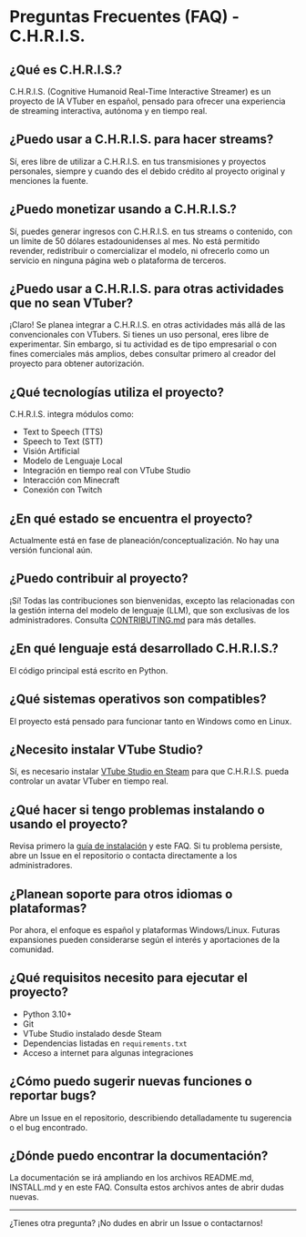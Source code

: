 # Preguntas Frecuentes (FAQ) - C.H.R.I.S.

## ¿Qué es C.H.R.I.S.?
C.H.R.I.S. (Cognitive Humanoid Real-Time Interactive Streamer) es un proyecto de IA VTuber en español, pensado para ofrecer una experiencia de streaming interactiva, autónoma y en tiempo real.

## ¿Puedo usar a C.H.R.I.S. para hacer streams?
Sí, eres libre de utilizar a C.H.R.I.S. en tus transmisiones y proyectos personales, siempre y cuando des el debido crédito al proyecto original y menciones la fuente.

## ¿Puedo monetizar usando a C.H.R.I.S.?
Sí, puedes generar ingresos con C.H.R.I.S. en tus streams o contenido, con un límite de 50 dólares estadounidenses al mes. No está permitido revender, redistribuir o comercializar el modelo, ni ofrecerlo como un servicio en ninguna página web o plataforma de terceros.

## ¿Puedo usar a C.H.R.I.S. para otras actividades que no sean VTuber?
¡Claro! Se planea integrar a C.H.R.I.S. en otras actividades más allá de las convencionales con VTubers. Si tienes un uso personal, eres libre de experimentar. Sin embargo, si tu actividad es de tipo empresarial o con fines comerciales más amplios, debes consultar primero al creador del proyecto para obtener autorización.

## ¿Qué tecnologías utiliza el proyecto?
C.H.R.I.S. integra módulos como:
- Text to Speech (TTS)
- Speech to Text (STT)
- Visión Artificial
- Modelo de Lenguaje Local
- Integración en tiempo real con VTube Studio
- Interacción con Minecraft
- Conexión con Twitch

## ¿En qué estado se encuentra el proyecto?
Actualmente está en fase de planeación/conceptualización. No hay una versión funcional aún.

## ¿Puedo contribuir al proyecto?
¡Sí! Todas las contribuciones son bienvenidas, excepto las relacionadas con la gestión interna del modelo de lenguaje (LLM), que son exclusivas de los administradores. Consulta [CONTRIBUTING.md](./CONTRIBUTING.md) para más detalles.

## ¿En qué lenguaje está desarrollado C.H.R.I.S.?
El código principal está escrito en Python.

## ¿Qué sistemas operativos son compatibles?
El proyecto está pensado para funcionar tanto en Windows como en Linux.

## ¿Necesito instalar VTube Studio?
Sí, es necesario instalar [VTube Studio en Steam](https://store.steampowered.com/app/1325860/VTube_Studio/) para que C.H.R.I.S. pueda controlar un avatar VTuber en tiempo real.

## ¿Qué hacer si tengo problemas instalando o usando el proyecto?
Revisa primero la [guía de instalación](./INSTALL.md) y este FAQ. Si tu problema persiste, abre un Issue en el repositorio o contacta directamente a los administradores.

## ¿Planean soporte para otros idiomas o plataformas?
Por ahora, el enfoque es español y plataformas Windows/Linux. Futuras expansiones pueden considerarse según el interés y aportaciones de la comunidad.

## ¿Qué requisitos necesito para ejecutar el proyecto?
- Python 3.10+
- Git
- VTube Studio instalado desde Steam
- Dependencias listadas en `requirements.txt`
- Acceso a internet para algunas integraciones

## ¿Cómo puedo sugerir nuevas funciones o reportar bugs?
Abre un Issue en el repositorio, describiendo detalladamente tu sugerencia o el bug encontrado.

## ¿Dónde puedo encontrar la documentación?
La documentación se irá ampliando en los archivos README.md, INSTALL.md y en este FAQ. Consulta estos archivos antes de abrir dudas nuevas.

---

¿Tienes otra pregunta? ¡No dudes en abrir un Issue o contactarnos!